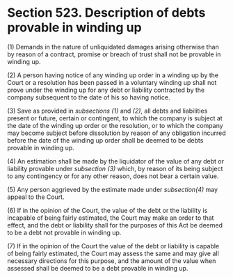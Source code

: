 # Section 523. Description of debts provable in winding up

\(1\) Demands in the nature of unliquidated damages arising otherwise than by reason of a contract, promise or breach of trust shall not be provable in winding up.

\(2\) A person having notice of any winding up order in a winding up by the Court or a resolution has been passed in a voluntary winding up shall not prove under the winding up for any debt or liability contracted by the company subsequent to the date of his so having notice.

\(3\) Save as provided in _subsections \(1\)_ and _\(2\)_, all debts and liabilities present or future, certain or contingent, to which the company is subject at the date of the winding up order or the resolution, or to which the company may become subject before dissolution by reason of any obligation incurred before the date of the winding up order shall be deemed to be debts provable in winding up.

\(4\) An estimation shall be made by the liquidator of the value of any debt or liability provable under _subsection \(3\)_ which, by reason of its being subject to any contingency or for any other reason, does not bear a certain value.

\(5\) Any person aggrieved by the estimate made under _subsection\(4\)_ may appeal to the Court.

\(6\) If in the opinion of the Court, the value of the debt or the liability is incapable of being fairly estimated, the Court may make an order to that effect, and the debt or liability shall for the purposes of this Act be deemed to be a debt not provable in winding up.

\(7\) If in the opinion of the Court the value of the debt or liability is capable of being fairly estimated, the Court may assess the same and may give all necessary directions for this purpose, and the amount of the value when assessed shall be deemed to be a debt provable in winding up.

